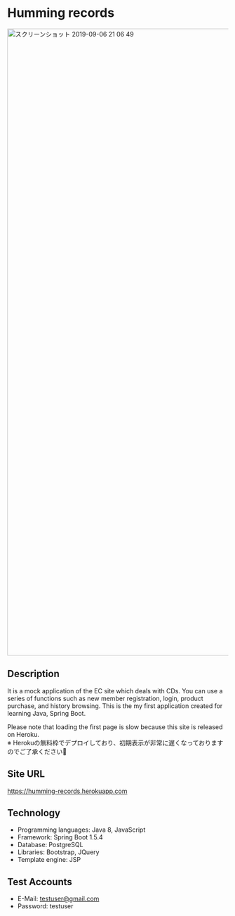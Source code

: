 # Humming records
<img width="1428" alt="スクリーンショット 2019-09-06 21 06 49" src="https://user-images.githubusercontent.com/44774033/64426848-a58e4580-d0ea-11e9-937e-c9e92e506ef3.png">

## Description

It is a mock application of the EC site which deals with CDs. You can use a series of functions such as new member registration, login, product purchase, and history browsing. This is the my first application created for learning Java, Spring Boot.

Please note that loading the first page is slow because this site is released on Heroku.  
※ Herokuの無料枠でデプロイしており、初期表示が非常に遅くなっておりますのでご了承ください:pray:

## Site URL

https://humming-records.herokuapp.com

## Technology

- Programming languages: Java 8, JavaScript
- Framework: Spring Boot 1.5.4
- Database: PostgreSQL
- Libraries: Bootstrap, JQuery
- Template engine: JSP

## Test Accounts

- E-Mail: testuser@gmail.com  
- Password: testuser
